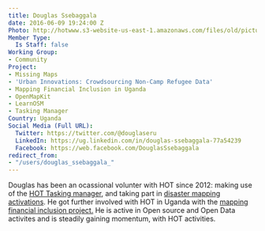 ```yaml
---
title: Douglas Ssebaggala
date: 2016-06-09 19:24:00 Z
Photo: http://hotwww.s3-website-us-east-1.amazonaws.com/files/old/pictures/picture-333-1500557660.jpg
Member Type:
  Is Staff: false
Working Group:
- Community
Project:
- Missing Maps
- 'Urban Innovations: Crowdsourcing Non-Camp Refugee Data'
- Mapping Financial Inclusion in Uganda
- OpenMapKit
- LearnOSM
- Tasking Manager
Country: Uganda
Social Media (Full URL):
  Twitter: https://twitter.com/@douglaseru
  LinkedIn: https://ug.linkedin.com/in/douglas-ssebaggala-77a54239
  Facebook: https://web.facebook.com/DouglasSsebaggala
redirect_from:
- "/users/douglas_ssebaggala_"
---
```


<p>Douglas has been an ocassional volunter with HOT since 2012: making use of the <a href="http://tasks.hotosm.org/project/842" target="_blank">HOT Tasking manager</a>, and taking part in <a href="http://www.mappingday.com/content/mapping-day-meet-disaster-response-and-preparedness" target="_blank">disaster mapping activations</a>. He got further involved with HOT in Uganda with the <a href="https://hotosm.org/projects/mapping_financial_inclusion_in_uganda" target="_blank">mapping financial inclusion project.</a>&nbsp;He is active in Open source and Open Data activites and is steadily gaining momentum, with HOT activities.</p>
